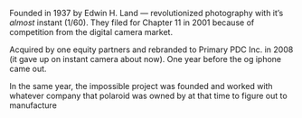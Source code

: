 Founded in 1937 by Edwin H. Land — revolutionized photography with it’s *almost* instant (1/60). They filed for Chapter 11 in 2001 because of competition from the digital camera market.

Acquired by one equity partners and rebranded to Primary PDC Inc. in 2008 (it gave up on instant camera about now). One year before the og iphone came out.

In the same year, the impossible project was founded and worked with whatever company that polaroid was owned by at that time to figure out to manufacture 